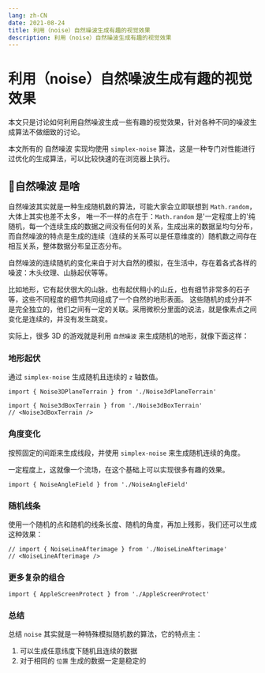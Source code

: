 ```yaml
---
lang: zh-CN
date: 2021-08-24
title: 利用（noise）自然噪波生成有趣的视觉效果
description: 利用（noise）自然噪波生成有趣的视觉效果
---
```


# 利用（noise）自然噪波生成有趣的视觉效果

本文只是讨论如何利用自然噪波生成一些有趣的视觉效果，针对各种不同的噪波生成算法不做细致的讨论。

本文所有的 自然噪波 实现均使用 `simplex-noise` 算法，这是一种专门对性能进行过优化的生成算法，可以比较快速的在浏览器上执行。

## 🌲自然噪波 是啥

自然噪波其实就是一种生成随机数的算法，可能大家会立即联想到 `Math.random`，大体上其实也差不太多，
唯一不一样的点在于：`Math.random` 是'一定程度上的'纯随机，每一个连续生成的数据之间没有任何的关系，生成出来的数据呈均匀分布，
而自然噪波的特点是生成的连续（连续的关系可以是任意维度的）随机数之间存在相互关系，整体数据分布呈正态分布。

自然噪波的连续随机的变化来自于对大自然的模拟，在生活中，存在着各式各样的噪波：木头纹理、山脉起伏等等。

比如地形，它有起伏很大的山脉，也有起伏稍小的山丘，也有细节非常多的石子等，这些不同程度的细节共同组成了一个自然的地形表面。
这些随机的成分并不是完全独立的，他们之间有一定的关联。采用微积分里面的说法，就是像素点之间变化是连续的，并没有发生跳变。

实际上，很多 3D 的游戏就是利用 `自然噪波` 来生成随机的地形，就像下面这样：

### 地形起伏

通过 `simplex-noise` 生成随机且连续的 `z` 轴数值。

```ts:inject
import { Noise3DPlaneTerrain } from './Noise3dPlaneTerrain'
```

<Noise3DPlaneTerrain />

```ts:inject
import { Noise3dBoxTerrain } from './Noise3dBoxTerrain'
// <Noise3dBoxTerrain />
```

### 角度变化

按照固定的间距来生成线段，并使用 `simplex-noise` 来生成随机连续的角度。

一定程度上，这就像一个流场，在这个基础上可以实现很多有趣的效果。

```ts:inject
import { NoiseAngleField } from './NoiseAngleField'
```

<NoiseAngleField />

### 随机线条

使用一个随机的点和随机的线条长度、随机的角度，再加上残影，我们还可以生成这种效果：

```ts:inject
// import { NoiseLineAfterimage } from './NoiseLineAfterimage'
// <NoiseLineAfterimage />
```

### 更多复杂的组合

```ts:inject
import { AppleScreenProtect } from './AppleScreenProtect'
```

<AppleScreenProtect />

### 总结

总结 `noise` 其实就是一种特殊模拟随机数的算法，它的特点主：

1. 可以生成任意纬度下随机且连续的数据
2. 对于相同的 `位置` 生成的数据一定是稳定的
